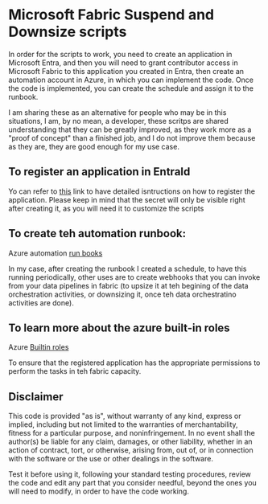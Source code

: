 # Microsoft Fabric Suspend and Downsize scripts 

In order for the scripts to work, you need to create an application in Microsoft Entra, and then you will need to grant contributor access in Microsoft Fabric to this application you created in Entra, then create an automation account in Azure, in which you can implement the code. Once the code is implemented, you can create the schedule and assign it to the runbook.

I am sharing these as an alternative for people who may be in this situations, I am, by no mean, a developer, these scritps are shared understanding that they can be greatly improved, as they work more as a "proof of concept" than a finished job, and I do not improve them because as they are, they are good enough for my use case.


## To register an application in EntraId
Yo can refer to [this](https://learn.microsoft.com/en-us/entra/identity-platform/quickstart-register-app?tabs=certificate) link to have detailed isntructions on how to register the application. Please keep in mind that the secret will only be visible right after creating it, as you will need it to customize the scripts


## To create teh automation runbook:

Azure automation [run books](https://learn.microsoft.com/en-us/azure/automation/overview)

In my case, after creating the runbook I created a schedule, to have this running periodically, other uses are to create webhooks that you can invoke from your data pipelines in fabric (to upsize it at teh begining of the data orchestration activities, or downsizing it, once teh data orchestratino activities are done).


## To learn more about the azure built-in roles
Azure [Builtin roles](https://learn.microsoft.com/en-us/azure/role-based-access-control/built-in-roles)

To ensure that the registered application has the appropriate permissions to perform the tasks in teh fabric capacity.

## Disclaimer

This code is provided "as is", without warranty of any kind, express or implied, including but not limited to the warranties of merchantability, fitness for a particular purpose, and noninfringement. In no event shall the author(s) be liable for any claim, damages, or other liability, whether in an action of contract, tort, or otherwise, arising from, out of, or in connection with the software or the use or other dealings in the software.

Test it before using it, following your standard testing procedures, review the code and edit any part that you consider needful, beyond the ones you will need to modify, in order to have the code working.
